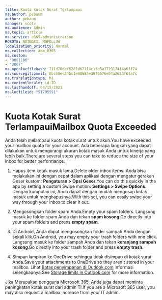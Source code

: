```yaml
---
title: Kuota Kotak Surat Terlampaui
ms.author: pebaum
author: pebaum
manager: scotv
ms.audience: Admin
ms.topic: article
ms.service: o365-administration
ROBOTS: NOINDEX, NOFOLLOW
localization_priority: Normal
ms.collection: Adm_O365
ms.custom:
- "9001106"
- "3067"
ms.openlocfilehash: 711d70def6281d67118c1fe5a1729174f4a6ff74
ms.sourcegitcommit: 8bc60ec34bc1e40685e3976576e04a2623f63a7c
ms.translationtype: MT
ms.contentlocale: id-ID
ms.lasthandoff: 04/15/2021
ms.locfileid: "51795591"
---
```

# <a name="mailbox-quota-exceeded"></a><span data-ttu-id="9a972-102">Kuota Kotak Surat Terlampaui</span><span class="sxs-lookup"><span data-stu-id="9a972-102">Mailbox Quota Exceeded</span></span>

<span data-ttu-id="9a972-103">Anda telah melampaui kuota kotak surat untuk akun.</span><span class="sxs-lookup"><span data-stu-id="9a972-103">You have exceeded your mailbox quota for your account.</span></span> <span data-ttu-id="9a972-104">Ada beberapa langkah yang dapat dilakukan untuk mengurangi ukuran kotak masuk Anda untuk kinerja yang lebih baik.</span><span class="sxs-lookup"><span data-stu-id="9a972-104">There are several steps you can take to reduce the size of your inbox for better performance.</span></span>

1. <span data-ttu-id="9a972-105">Hapus item kotak masuk lama.</span><span class="sxs-lookup"><span data-stu-id="9a972-105">Delete older inbox items.</span></span> <span data-ttu-id="9a972-106">Anda bisa melakukan ini dengan cepat dalam aplikasi dengan mengatur gerakan Geser kustom: **Pengaturan > Opsi Geser**.</span><span class="sxs-lookup"><span data-stu-id="9a972-106">You can do this quickly in the app by setting a custom Swipe motion: **Settings > Swipe Options**.</span></span> <span data-ttu-id="9a972-107">Dengan kumpulan ini, Anda dapat dengan mudah mengusap kotak masuk untuk menghapusnya.</span><span class="sxs-lookup"><span data-stu-id="9a972-107">With this set, you can easily swipe your way through your inbox to clear it out.</span></span>

2. <span data-ttu-id="9a972-108">Mengosongkan folder spam Anda.</span><span class="sxs-lookup"><span data-stu-id="9a972-108">Empty your spam folders.</span></span> <span data-ttu-id="9a972-109">Langsung masuk ke folder spam Anda dan tekan **spam kosong**.</span><span class="sxs-lookup"><span data-stu-id="9a972-109">Go directly into your spam folders and press **empty spam**.</span></span>

3. <span data-ttu-id="9a972-110">Di Android, Anda dapat mengosongkan folder sampah Anda dengan sekali klik.</span><span class="sxs-lookup"><span data-stu-id="9a972-110">On Android, you may empty your trash folders with one click.</span></span> <span data-ttu-id="9a972-111">Langsung masuk ke folder sampah Anda dan tekan **keranjang sampah kosong**.</span><span class="sxs-lookup"><span data-stu-id="9a972-111">Go directly into your trash folder and press **empty trash**.</span></span> 

4. <span data-ttu-id="9a972-112">Simpan lampiran ke OneDrive sehingga tidak disimpan di kotak surat Anda.</span><span class="sxs-lookup"><span data-stu-id="9a972-112">Save your attachments to OneDrive so they aren't stored in your mailbox.</span></span> <span data-ttu-id="9a972-113">Lihat [Batas penyimpanan di Outlook.com](https://support.office.com/article/storage-limits-in-outlook-com-7ac99134-69e5-4619-ac0b-2d313bba5e9e) informasi selengkapnya.</span><span class="sxs-lookup"><span data-stu-id="9a972-113">See [Storage limits in Outlook.com](https://support.office.com/article/storage-limits-in-outlook-com-7ac99134-69e5-4619-ac0b-2d313bba5e9e) for more information.</span></span> 

<span data-ttu-id="9a972-114">Jika Merupakan pengguna Microsoft 365, Anda juga dapat meminta peningkatan kotak surat dari admin TI.</span><span class="sxs-lookup"><span data-stu-id="9a972-114">If you are a Microsoft 365 user, you may also request a mailbox increase from your IT admin.</span></span>